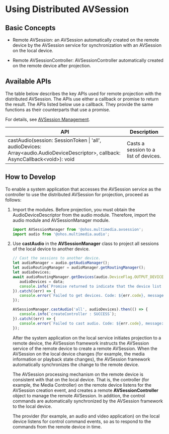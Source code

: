 # Using Distributed AVSession

## Basic Concepts

- Remote AVSession: an AVSession automatically created on the remote device by the AVSession service for synchronization with an AVSession on the local device.

- Remote AVSessionController: AVSessionController automatically created on the remote device after projection.

## Available APIs

The table below describes the key APIs used for remote projection with the distributed AVSession. The APIs use either a callback or promise to return the result. The APIs listed below use a callback. They provide the same functions as their counterparts that use a promise.

For details, see [AVSession Management](../reference/apis/js-apis-avsession.md).

| API| Description| 
| -------- | -------- |
| castAudio(session: SessionToken \| 'all', audioDevices: Array&lt;audio.AudioDeviceDescriptor&gt;, callback: AsyncCallback&lt;void&gt;): void | Casts a session to a list of devices.| 

## How to Develop

To enable a system application that accesses the AVSession service as the controller to use the distributed AVSession for projection, proceed as follows:

1. Import the modules. Before projection, you must obtain the AudioDeviceDescriptor from the audio module. Therefore, import the audio module and AVSessionManager module.
     
   ```ts
   import AVSessionManager from '@ohos.multimedia.avsession';
   import audio from '@ohos.multimedia.audio';
   ```

2. Use **castAudio** in the **AVSessionManager** class to project all sessions of the local device to another device.
     
   ```ts
   // Cast the sessions to another device.
   let audioManager = audio.getAudioManager();
   let audioRoutingManager = audioManager.getRoutingManager();
   let audioDevices;
   await audioRoutingManager.getDevices(audio.DeviceFlag.OUTPUT_DEVICES_FLAG).then((data) => {
      audioDevices = data;
      console.info(`Promise returned to indicate that the device list is obtained.`);
   }).catch((err) => {
      console.error(`Failed to get devices. Code: ${err.code}, message: ${err.message}`);
   });
   
   AVSessionManager.castAudio('all', audioDevices).then(() => {
      console.info(`createController : SUCCESS`);
   }).catch((err) => {
      console.error(`Failed to cast audio. Code: ${err.code}, message: ${err.message}`);
   });
   ```

   After the system application on the local service initiates projection to a remote device, the AVSession framework instructs the AVSession service of the remote device to create a remote AVSession. When the AVSession on the local device changes (for example, the media information or playback state changes), the AVSession framework automatically synchronizes the change to the remote device.

   The AVSession processing mechanism on the remote device is consistent with that on the local device. That is, the controller (for example, the Media Controller) on the remote device listens for the AVSession creation event, and creates a remote **AVSessionController** object to manage the remote AVSession. In addition, the control commands are automatically synchronized by the AVSession framework to the local device.

   The provider (for example, an audio and video application) on the local device listens for control command events, so as to respond to the commands from the remote device in time.
